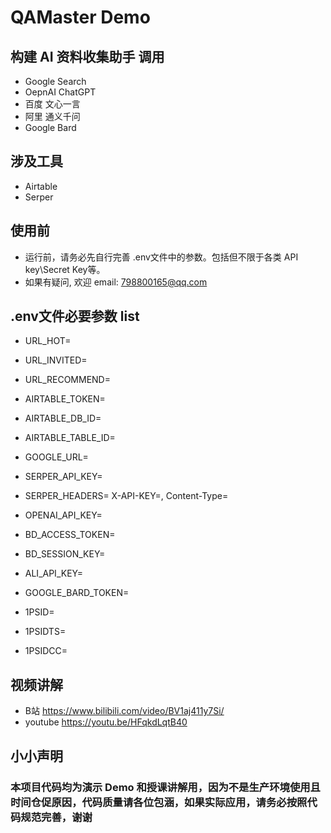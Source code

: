 # QAMaster Demo
## 构建 AI 资料收集助手  调用
* Google Search
* OepnAI ChatGPT
* 百度  文心一言
* 阿里  通义千问
* Google Bard

## 涉及工具
* Airtable
* Serper

## 使用前
* 运行前，请务必先自行完善 .env文件中的参数。包括但不限于各类 API key\Secret Key等。
* 如果有疑问, 欢迎 email: 798800165@qq.com

## .env文件必要参数 list
* URL_HOT=
* URL_INVITED=
* URL_RECOMMEND=

* AIRTABLE_TOKEN=
* AIRTABLE_DB_ID=
* AIRTABLE_TABLE_ID=

* GOOGLE_URL=
* SERPER_API_KEY=
* SERPER_HEADERS= X-API-KEY=, Content-Type=

* OPENAI_API_KEY=

* BD_ACCESS_TOKEN=
* BD_SESSION_KEY=

* ALI_API_KEY=

* GOOGLE_BARD_TOKEN=
* 1PSID=
* 1PSIDTS=
* 1PSIDCC=


## 视频讲解
* B站       https://www.bilibili.com/video/BV1aj411y7Si/
* youtube   https://youtu.be/HFqkdLqtB40

## 小小声明

### 本项目代码均为演示 Demo 和授课讲解用，因为不是生产环境使用且时间仓促原因，代码质量请各位包涵，如果实际应用，请务必按照代码规范完善，谢谢


